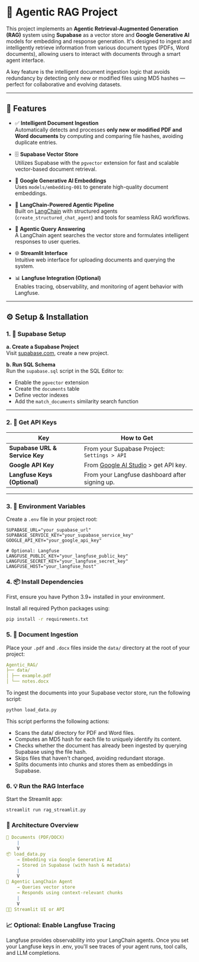 # 🧠 Agentic RAG Project

This project implements an **Agentic Retrieval-Augmented Generation (RAG)** system using **Supabase** as a vector store and **Google Generative AI** models for embedding and response generation. It's designed to ingest and intelligently retrieve information from various document types (PDFs, Word documents), allowing users to interact with documents through a smart agent interface.

A key feature is the intelligent document ingestion logic that avoids redundancy by detecting only new or modified files using MD5 hashes — perfect for collaborative and evolving datasets.

---

## 🚀 Features

- ✅ **Intelligent Document Ingestion**  
  Automatically detects and processes **only new or modified PDF and Word documents** by computing and comparing file hashes, avoiding duplicate entries.

- 🗄️ **Supabase Vector Store**  
  Utilizes Supabase with the `pgvector` extension for fast and scalable vector-based document retrieval.

- 🧠 **Google Generative AI Embeddings**  
  Uses `models/embedding-001` to generate high-quality document embeddings.

- 🔗 **LangChain-Powered Agentic Pipeline**  
  Built on [LangChain](https://www.langchain.com) with structured agents (`create_structured_chat_agent`) and tools for seamless RAG workflows.

- 💬 **Agentic Query Answering**  
  A LangChain agent searches the vector store and formulates intelligent responses to user queries.

- 🌐 **Streamlit Interface**  
  Intuitive web interface for uploading documents and querying the system.

- 📊 **Langfuse Integration (Optional)**  
  Enables tracing, observability, and monitoring of agent behavior with Langfuse.

---

## ⚙️ Setup & Installation

### 1. 🧾 Supabase Setup

**a. Create a Supabase Project**  
Visit [supabase.com](https://supabase.com), create a new project.

**b. Run SQL Schema**  
Run the `supabase.sql` script in the SQL Editor to:

- Enable the `pgvector` extension  
- Create the `documents` table  
- Define vector indexes  
- Add the `match_documents` similarity search function

---

### 2. 🔑 Get API Keys

| Key | How to Get |
|-----|------------|
| **Supabase URL & Service Key** | From your Supabase Project: `Settings > API` |
| **Google API Key** | From [Google AI Studio](https://aistudio.google.com/) > get API key. |
| **Langfuse Keys (Optional)** | From your Langfuse dashboard after signing up. |

---

### 3. 🔐 Environment Variables

Create a `.env` file in your project root:

```env
SUPABASE_URL="your_supabase_url"
SUPABASE_SERVICE_KEY="your_supabase_service_key"
GOOGLE_API_KEY="your_google_api_key"

# Optional: Langfuse
LANGFUSE_PUBLIC_KEY="your_langfuse_public_key"
LANGFUSE_SECRET_KEY="your_langfuse_secret_key"
LANGFUSE_HOST="your_langfuse_host"
```
### 4. 📦 Install Dependencies

First, ensure you have Python 3.9+ installed in your environment.

Install all required Python packages using:

```bash
pip install -r requirements.txt
```
### 5. 📄 Document Ingestion

Place your `.pdf` and `.docx` files inside the `data/` directory at the root of your project:

```yaml
Agentic_RAG/
├── data/
│ ├── example.pdf
│ └── notes.docx
```
To ingest the documents into your Supabase vector store, run the following script:

```bash
python load_data.py
```
This script performs the following actions:
* Scans the data/ directory for PDF and Word files.
* Computes an MD5 hash for each file to uniquely identify its content.
* Checks whether the document has already been ingested by querying Supabase using the file hash.
* Skips files that haven't changed, avoiding redundant storage.
* Splits documents into chunks and stores them as embeddings in Supabase.

### 6. 💡 Run the RAG Interface

Start the Streamlit app:

```bash
streamlit run rag_streamlit.py
```
### 🧩 Architecture Overview
```yaml
📄 Documents (PDF/DOCX)
    |
    V
📦 load_data.py 
    → Embedding via Google Generative AI
    → Stored in Supabase (with hash & metadata)
    |
    V
🤖 Agentic LangChain Agent
    → Queries vector store
    → Responds using context-relevant chunks
    |
    V
🧑‍💻 Streamlit UI or API
```
### 📈 Optional: Enable Langfuse Tracing
Langfuse provides observability into your LangChain agents. Once you set your Langfuse keys in .env, you'll see traces of your agent runs, tool calls, and LLM completions.
